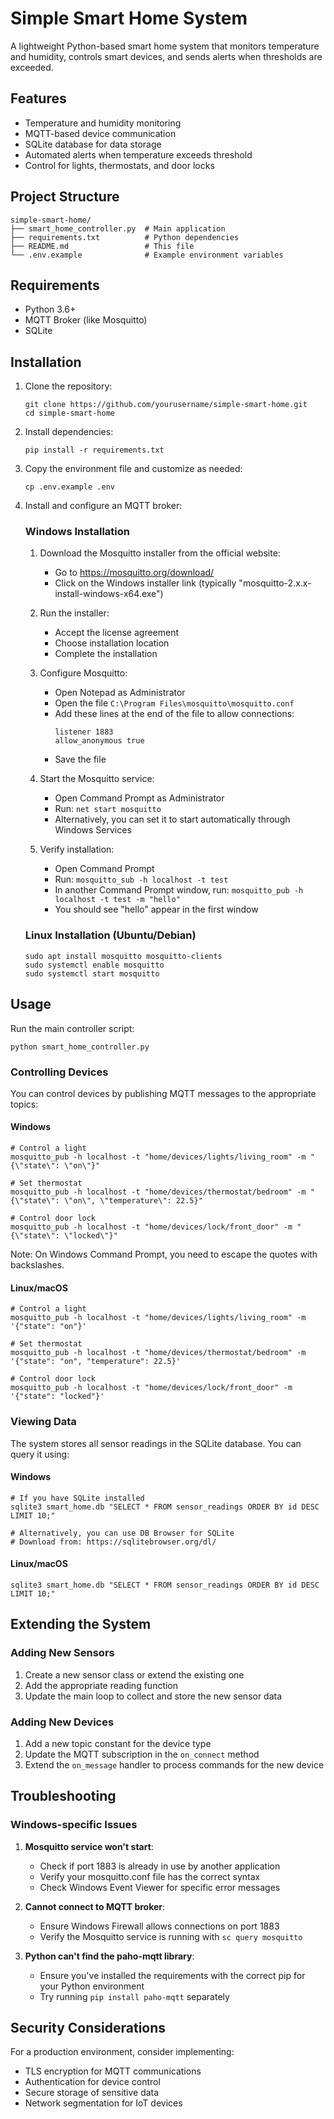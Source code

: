 # Simple Smart Home System

A lightweight Python-based smart home system that monitors temperature and humidity, controls smart devices, and sends alerts when thresholds are exceeded.

## Features

- Temperature and humidity monitoring
- MQTT-based device communication
- SQLite database for data storage
- Automated alerts when temperature exceeds threshold
- Control for lights, thermostats, and door locks

## Project Structure

```
simple-smart-home/
├── smart_home_controller.py  # Main application
├── requirements.txt          # Python dependencies
├── README.md                 # This file
└── .env.example              # Example environment variables
```

## Requirements

- Python 3.6+
- MQTT Broker (like Mosquitto)
- SQLite

## Installation

1. Clone the repository:
   ```
   git clone https://github.com/yourusername/simple-smart-home.git
   cd simple-smart-home
   ```

2. Install dependencies:
   ```
   pip install -r requirements.txt
   ```

3. Copy the environment file and customize as needed:
   ```
   cp .env.example .env
   ```

4. Install and configure an MQTT broker:

   ### Windows Installation
   1. Download the Mosquitto installer from the official website:
      - Go to https://mosquitto.org/download/
      - Click on the Windows installer link (typically "mosquitto-2.x.x-install-windows-x64.exe")
   
   2. Run the installer:
      - Accept the license agreement
      - Choose installation location
      - Complete the installation
   
   3. Configure Mosquitto:
      - Open Notepad as Administrator
      - Open the file `C:\Program Files\mosquitto\mosquitto.conf`
      - Add these lines at the end of the file to allow connections:
        ```
        listener 1883
        allow_anonymous true
        ```
      - Save the file
   
   4. Start the Mosquitto service:
      - Open Command Prompt as Administrator
      - Run: `net start mosquitto`
      - Alternatively, you can set it to start automatically through Windows Services
   
   5. Verify installation:
      - Open Command Prompt
      - Run: `mosquitto_sub -h localhost -t test`
      - In another Command Prompt window, run: `mosquitto_pub -h localhost -t test -m "hello"`
      - You should see "hello" appear in the first window

   ### Linux Installation (Ubuntu/Debian)
   ```
   sudo apt install mosquitto mosquitto-clients
   sudo systemctl enable mosquitto
   sudo systemctl start mosquitto
   ```

## Usage

Run the main controller script:

```
python smart_home_controller.py
```

### Controlling Devices

You can control devices by publishing MQTT messages to the appropriate topics:

#### Windows
```
# Control a light
mosquitto_pub -h localhost -t "home/devices/lights/living_room" -m "{\"state\": \"on\"}"

# Set thermostat
mosquitto_pub -h localhost -t "home/devices/thermostat/bedroom" -m "{\"state\": \"on\", \"temperature\": 22.5}"

# Control door lock
mosquitto_pub -h localhost -t "home/devices/lock/front_door" -m "{\"state\": \"locked\"}"
```

Note: On Windows Command Prompt, you need to escape the quotes with backslashes.

#### Linux/macOS
```
# Control a light
mosquitto_pub -h localhost -t "home/devices/lights/living_room" -m '{"state": "on"}'

# Set thermostat
mosquitto_pub -h localhost -t "home/devices/thermostat/bedroom" -m '{"state": "on", "temperature": 22.5}'

# Control door lock
mosquitto_pub -h localhost -t "home/devices/lock/front_door" -m '{"state": "locked"}'
```

### Viewing Data

The system stores all sensor readings in the SQLite database. You can query it using:

#### Windows
```
# If you have SQLite installed
sqlite3 smart_home.db "SELECT * FROM sensor_readings ORDER BY id DESC LIMIT 10;"

# Alternatively, you can use DB Browser for SQLite
# Download from: https://sqlitebrowser.org/dl/
```

#### Linux/macOS
```
sqlite3 smart_home.db "SELECT * FROM sensor_readings ORDER BY id DESC LIMIT 10;"
```

## Extending the System

### Adding New Sensors

1. Create a new sensor class or extend the existing one
2. Add the appropriate reading function
3. Update the main loop to collect and store the new sensor data

### Adding New Devices

1. Add a new topic constant for the device type
2. Update the MQTT subscription in the `on_connect` method
3. Extend the `on_message` handler to process commands for the new device

## Troubleshooting

### Windows-specific Issues

1. **Mosquitto service won't start**:
   - Check if port 1883 is already in use by another application
   - Verify your mosquitto.conf file has the correct syntax
   - Check Windows Event Viewer for specific error messages

2. **Cannot connect to MQTT broker**:
   - Ensure Windows Firewall allows connections on port 1883
   - Verify the Mosquitto service is running with `sc query mosquitto`

3. **Python can't find the paho-mqtt library**:
   - Ensure you've installed the requirements with the correct pip for your Python environment
   - Try running `pip install paho-mqtt` separately

## Security Considerations

For a production environment, consider implementing:

- TLS encryption for MQTT communications
- Authentication for device control
- Secure storage of sensitive data
- Network segmentation for IoT devices

